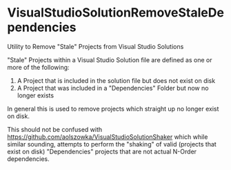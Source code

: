 # VisualStudioSolutionRemoveStaleDependencies
Utility to Remove "Stale" Projects from Visual Studio Solutions

"Stale" Projects within a Visual Studio Solution file are defined as one or more of the following:

1. A Project that is included in the solution file but does not exist on disk
2. A Project that was included in a "Dependencies" Folder but now no longer exists

In general this is used to remove projects which straight up no longer exist on disk.

This should not be confused with https://github.com/aolszowka/VisualStudioSolutionShaker which while similar sounding, attempts to perform the "shaking" of valid (projects that exist on disk) "Dependencies" projects that are not actual N-Order dependencies.
